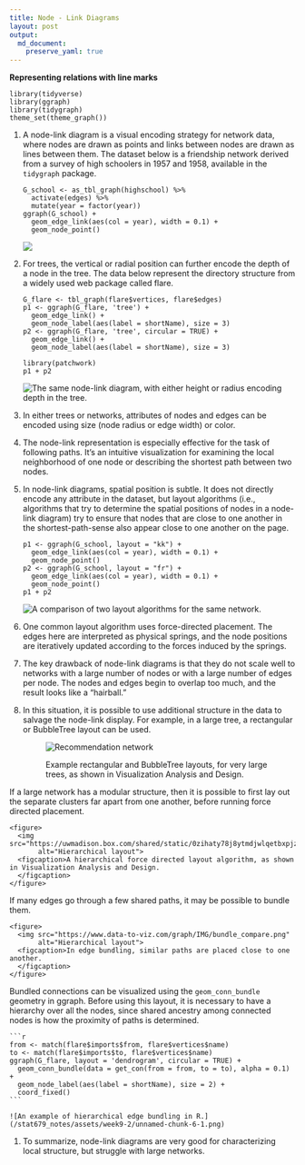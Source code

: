 ```yaml
---
title: Node - Link Diagrams
layout: post
output: 
  md_document:
    preserve_yaml: true
---
```


**Representing relations with line marks**

    library(tidyverse)
    library(ggraph)
    library(tidygraph)
    theme_set(theme_graph())

1.  A node-link diagram is a visual encoding strategy for network data,
    where nodes are drawn as points and links between nodes are drawn as
    lines between them. The dataset below is a friendship network
    derived from a survey of high schoolers in 1957 and 1958, available
    in the `tidygraph` package.

        G_school <- as_tbl_graph(highschool) %>%
          activate(edges) %>%
          mutate(year = factor(year))
        ggraph(G_school) +
          geom_edge_link(aes(col = year), width = 0.1) +
          geom_node_point()

    ![](/stat679_notes/assets/week9-2/unnamed-chunk-3-1.png)

2.  For trees, the vertical or radial position can further encode the
    depth of a node in the tree. The data below represent the directory
    structure from a widely used web package called flare.

        G_flare <- tbl_graph(flare$vertices, flare$edges)
        p1 <- ggraph(G_flare, 'tree') + 
          geom_edge_link() +
          geom_node_label(aes(label = shortName), size = 3)
        p2 <- ggraph(G_flare, 'tree', circular = TRUE) + 
          geom_edge_link() +
          geom_node_label(aes(label = shortName), size = 3)

        library(patchwork)
        p1 + p2

    ![The same node-link diagram, with either height or radius encoding
    depth in the
    tree.](/stat679_notes/assets/week9-2/unnamed-chunk-4-1.png)

3.  In either trees or networks, attributes of nodes and edges can be
    encoded using size (node radius or edge width) or color.

4.  The node-link representation is especially effective for the task of
    following paths. It’s an intuitive visualization for examining the
    local neighborhood of one node or describing the shortest path
    between two nodes.

5.  In node-link diagrams, spatial position is subtle. It does not
    directly encode any attribute in the dataset, but layout algorithms
    (i.e., algorithms that try to determine the spatial positions of
    nodes in a node-link diagram) try to ensure that nodes that are
    close to one another in the shortest-path-sense also appear close to
    one another on the page.

        p1 <- ggraph(G_school, layout = "kk") +
          geom_edge_link(aes(col = year), width = 0.1) +
          geom_node_point()
        p2 <- ggraph(G_school, layout = "fr") +
          geom_edge_link(aes(col = year), width = 0.1) +
          geom_node_point()
        p1 + p2

    ![A comparison of two layout algorithms for the same
    network.](/stat679_notes/assets/week9-2/unnamed-chunk-5-1.png)

6.  One common layout algorithm uses force-directed placement. The edges
    here are interpreted as physical springs, and the node positions are
    iteratively updated according to the forces induced by the springs.

7.  The key drawback of node-link diagrams is that they do not scale
    well to networks with a large number of nodes or with a large number
    of edges per node. The nodes and edges begin to overlap too much,
    and the result looks like a “hairball.”

8.  In this situation, it is possible to use additional structure in the
    data to salvage the node-link display. For example, in a large tree,
    a rectangular or BubbleTree layout can be used.

    <figure>

    <img src="https://uwmadison.box.com/shared/static/r9boadgujdkp0xy3hk23n6j2ri13yh6h.png"
            alt="Recommendation network">

    <figcaption>

    Example rectangular and BubbleTree layouts, for very large trees, as
    shown in Visualization Analysis and Design.

    </figcaption>
    </figure>

If a large network has a modular structure, then it is possible to first
lay out the separate clusters far apart from one another, before running
force directed placement.

    <figure>
      <img src="https://uwmadison.box.com/shared/static/0zihaty78j8ytmdjwlqetbxpjzbrz8k6.png"
           alt="Hierarchical layout">
      <figcaption>A hierarchical force directed layout algorithm, as shown in Visualization Analysis and Design.
      </figcaption>
    </figure>

If many edges go through a few shared paths, it may be possible to
bundle them.

    <figure>
      <img src="https://www.data-to-viz.com/graph/IMG/bundle_compare.png"
           alt="Hierarchical layout">
      <figcaption>In edge bundling, similar paths are placed close to one another.
      </figcaption>
    </figure>
      

Bundled connections can be visualized using the `geom_conn_bundle`
geometry in ggraph. Before using this layout, it is necessary to have a
hierarchy over all the nodes, since shared ancestry among connected
nodes is how the proximity of paths is determined.

    ```r
    from <- match(flare$imports$from, flare$vertices$name)
    to <- match(flare$imports$to, flare$vertices$name)
    ggraph(G_flare, layout = 'dendrogram', circular = TRUE) + 
      geom_conn_bundle(data = get_con(from = from, to = to), alpha = 0.1) + 
      geom_node_label(aes(label = shortName), size = 2) +
      coord_fixed()
    ```

    ![An example of hierarchical edge bundling in R.](/stat679_notes/assets/week9-2/unnamed-chunk-6-1.png)

1.  To summarize, node-link diagrams are very good for characterizing
    local structure, but struggle with large networks.
